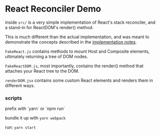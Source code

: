 # React Reconciler Demo

inside `src/` is a very simple implementation of React's stack reconciler, and a stand-in for
ReactDOM's render() method.

This is much different than the actual implementation, and was meant to demonstrate the concepts described in the [implementation notes](https://facebook.github.io/react/contributing/implementation-notes.html).

`FakeReact.js` contains methods to mount Host and Composite elements, ultimately returning a tree of DOM nodes.

`FakeReactDOM.js`, most importantly, contains the render() method that attaches your React tree to the DOM.

`renderDOM.jsx` contains some custom React elements and renders them in different ways.

<h3>scripts</h3>
prefix with `yarn` or `npm run`


bundle it up with `yarn webpack`

run: `yarn start`
